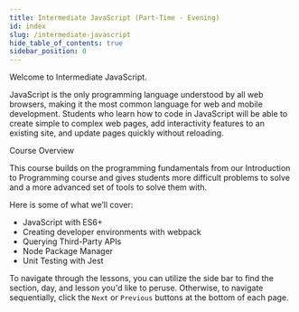 ```yaml
---
title: Intermediate JavaScript (Part-Time - Evening)
id: index
slug: /intermediate-javascript
hide_table_of_contents: true
sidebar_position: 0
---
```


Welcome to Intermediate JavaScript.

JavaScript is the only programming language understood by all web browsers, making it the most common language for web and mobile development. Students who learn how to code in JavaScript will be able to create simple to complex web pages, add interactivity features to an existing site, and update pages quickly without reloading.

Course Overview

This course builds on the programming fundamentals from our Introduction to Programming course and gives students more difficult problems to solve and a more advanced set of tools to solve them with.

Here is some of what we’ll cover:

* JavaScript with ES6+
* Creating developer environments with webpack
* Querying Third-Party APIs
* Node Package Manager
* Unit Testing with Jest

To navigate through the lessons, you can utilize the side bar to find the section, day, and lesson you'd like to peruse. Otherwise, to navigate sequentially, click the `Next` or `Previous` buttons at the bottom of each page.